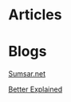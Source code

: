 # Articles

# Blogs

[Sumsar.net](http://sumsar.net/)

[Better Explained](https://betterexplained.com/archives/)